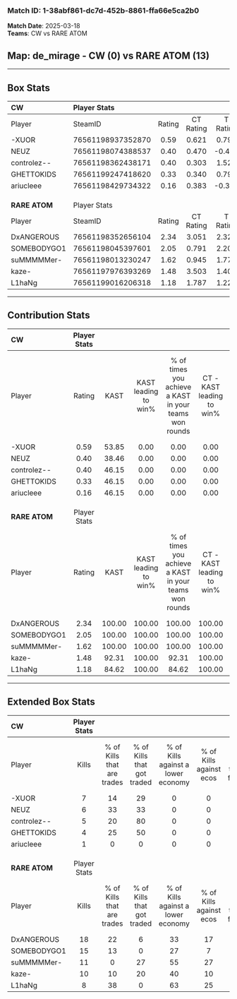 ### Match ID: 1-38abf861-dc7d-452b-8861-ffa66e5ca2b0  
**Match Date**: 2025-03-18  
**Teams**: CW vs RARE ATOM  

## **Map**: de_mirage - CW (0) vs RARE ATOM (13)  
---  

## Box Stats  

| **CW**        | Player Stats      |        |           |          |        |       |       |         |        |       |     |
| :- | :- | :-: | :-: | :-: | :-: | :-: | :-: | :-: | :-: | :-: | :-: |
| Player        | SteamID           | Rating | CT Rating | T Rating |  KAST  |  ADR  | Kills | Assists | Deaths |  K/D  | HS% |
| -XUOR         | 76561198937352870 |  0.59  |   0.621   |  0.791   | 53.85  | 49.3  |   7   |    1    |   12   | 0.58  | 57  |
| NEUZ          | 76561198074388537 |  0.40  |   0.470   |  -0.471  | 38.46  | 56.2  |   6   |    1    |   13   | 0.46  | 66  |
| controlez--   | 76561198362438171 |  0.40  |   0.303   |  1.529   | 46.15  | 46.9  |   5   |    1    |   12   | 0.42  | 40  |
| GHETTOKIDS    | 76561199247418620 |  0.33  |   0.340   |  0.791   | 46.15  | 48.1  |   4   |    1    |   12   | 0.33  | 75  |
| ariucleee     | 76561198429734322 |  0.16  |   0.383   |  -0.350  | 46.15  | 60.2  |   1   |    5    |   13   | 0.08  | 100 |
|               |                   |        |           |          |        |       |       |         |        |       |     |
|               |                   |        |           |          |        |       |       |         |        |       |     |
|               |                   |        |           |          |        |       |       |         |        |       |     |
| **RARE ATOM** | Player Stats      |        |           |          |        |       |       |         |        |       |     |
| Player        | SteamID           | Rating | CT Rating | T Rating |  KAST  |  ADR  | Kills | Assists | Deaths |  K/D  | HS% |
| DxANGEROUS    | 76561198352656104 |  2.34  |   3.051   |  2.329   | 100.00 | 147.8 |  18   |    6    |   4    | 4.50  | 55  |
| SOMEBODYGO1   | 76561198045397601 |  2.05  |   0.791   |  2.201   | 100.00 | 95.1  |  15   |    0    |   1    | 15.00 | 86  |
| suMMMMMer-    | 76561198013230247 |  1.62  |   0.945   |  1.777   | 100.00 | 98.7  |  11   |    4    |   6    | 1.83  | 100 |
| kaze-         | 76561197976393269 |  1.48  |   3.503   |  1.400   | 92.31  | 76.9  |  10   |    5    |   5    | 2.00  | 30  |
| L1haNg        | 76561199016206318 |  1.18  |   1.787   |  1.224   | 84.62  | 68.7  |   8   |    5    |   7    | 1.14  | 50  |
---  

## Contribution Stats  

| **CW**        | Player Stats |        |                      |                                                        |                           |                                                             |                          |                                                            |
| :- | :-: | :-: | :-: | :-: | :-: | :-: | :-: | :-: |
| Player        |    Rating    |  KAST  | KAST leading to win% | % of times you achieve a KAST in your teams won rounds | CT - KAST leading to win% | CT - % of times you achieve a KAST in your teams won rounds | T - KAST leading to win% | T - % of times you achieve a KAST in your teams won rounds |
| -XUOR         |     0.59     | 53.85  |         0.00         |                          0.00                          |           0.00            |                            0.00                             |           0.00           |                            0.00                            |
| NEUZ          |     0.40     | 38.46  |         0.00         |                          0.00                          |           0.00            |                            0.00                             |           0.00           |                            0.00                            |
| controlez--   |     0.40     | 46.15  |         0.00         |                          0.00                          |           0.00            |                            0.00                             |           0.00           |                            0.00                            |
| GHETTOKIDS    |     0.33     | 46.15  |         0.00         |                          0.00                          |           0.00            |                            0.00                             |           0.00           |                            0.00                            |
| ariucleee     |     0.16     | 46.15  |         0.00         |                          0.00                          |           0.00            |                            0.00                             |           0.00           |                            0.00                            |
|               |              |        |                      |                                                        |                           |                                                             |                          |                                                            |
|               |              |        |                      |                                                        |                           |                                                             |                          |                                                            |
|               |              |        |                      |                                                        |                           |                                                             |                          |                                                            |
| **RARE ATOM** | Player Stats |        |                      |                                                        |                           |                                                             |                          |                                                            |
| Player        |    Rating    |  KAST  | KAST leading to win% | % of times you achieve a KAST in your teams won rounds | CT - KAST leading to win% | CT - % of times you achieve a KAST in your teams won rounds | T - KAST leading to win% | T - % of times you achieve a KAST in your teams won rounds |
| DxANGEROUS    |     2.34     | 100.00 |        100.00        |                         100.00                         |          100.00           |                           100.00                            |          100.00          |                           100.00                           |
| SOMEBODYGO1   |     2.05     | 100.00 |        100.00        |                         100.00                         |          100.00           |                           100.00                            |          100.00          |                           100.00                           |
| suMMMMMer-    |     1.62     | 100.00 |        100.00        |                         100.00                         |          100.00           |                           100.00                            |          100.00          |                           100.00                           |
| kaze-         |     1.48     | 92.31  |        100.00        |                         92.31                          |          100.00           |                           100.00                            |          100.00          |                           91.67                            |
| L1haNg        |     1.18     | 84.62  |        100.00        |                         84.62                          |          100.00           |                           100.00                            |          100.00          |                           83.33                            |
---  

## Extended Box Stats  

| **CW**        | Player Stats |                            |                            |                                    |                         |                              |                                 |        |                             |                                     |                          |                               |                            |
| :- | :-: | :-: | :-: | :-: | :-: | :-: | :-: | :-: | :-: | :-: | :-: | :-: | :-: |
| Player        |    Kills     | % of Kills that are trades | % of Kills that got traded | % of Kills against a lower economy | % of Kills against ecos | % of Kills that are flawless | % of Kills that are close duels | Deaths | % of Deaths that get traded | % of Deaths against a lower economy | % of Deaths against ecos | % of Deaths that are flawless | % of Deaths that are close |
| -XUOR         |      7       |             14             |             29             |                 0                  |            0            |              57              |                0                |   12   |              8              |                  0                  |            0             |              83               |             8              |
| NEUZ          |      6       |             33             |             33             |                 0                  |            0            |              50              |               17                |   13   |              0              |                  0                  |            0             |              69               |             0              |
| controlez--   |      5       |             20             |             80             |                 0                  |            0            |              80              |                0                |   12   |              0              |                  0                  |            0             |              83               |             0              |
| GHETTOKIDS    |      4       |             25             |             50             |                 0                  |            0            |              50              |                0                |   12   |              8              |                  0                  |            0             |              75               |             17             |
| ariucleee     |      1       |             0              |             0              |                 0                  |            0            |             100              |                0                |   13   |             31              |                  0                  |            0             |              38               |             15             |
|               |              |                            |                            |                                    |                         |                              |                                 |        |                             |                                     |                          |                               |                            |
|               |              |                            |                            |                                    |                         |                              |                                 |        |                             |                                     |                          |                               |                            |
|               |              |                            |                            |                                    |                         |                              |                                 |        |                             |                                     |                          |                               |                            |
| **RARE ATOM** | Player Stats |                            |                            |                                    |                         |                              |                                 |        |                             |                                     |                          |                               |                            |
| Player        |    Kills     | % of Kills that are trades | % of Kills that got traded | % of Kills against a lower economy | % of Kills against ecos | % of Kills that are flawless | % of Kills that are close duels | Deaths | % of Deaths that get traded | % of Deaths against a lower economy | % of Deaths against ecos | % of Deaths that are flawless | % of Deaths that are close |
| DxANGEROUS    |      18      |             22             |             6              |                 33                 |           17            |              61              |               11                |   4    |             25              |                 50                  |            0             |              25               |             0              |
| SOMEBODYGO1   |      15      |             13             |             0              |                 27                 |            7            |              60              |                0                |   1    |             100             |                  0                  |            0             |              100              |             0              |
| suMMMMMer-    |      11      |             0              |             27             |                 55                 |           27            |              64              |               18                |   6    |             33              |                 33                  |            17            |              50               |             17             |
| kaze-         |      10      |             10             |             20             |                 40                 |           10            |              90              |               10                |   5    |             60              |                  0                  |            0             |              80               |             0              |
| L1haNg        |      8       |             38             |             0              |                 63                 |           25            |              88              |                0                |   7    |             43              |                 43                  |            14            |              100              |             0              |
